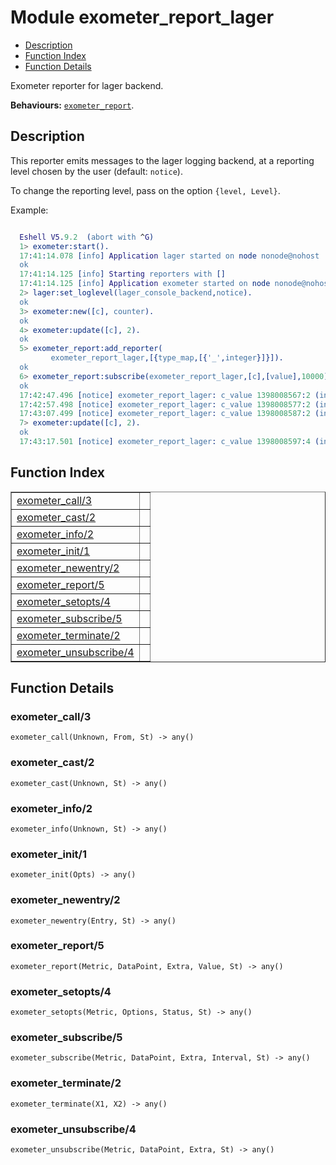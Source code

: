 

# Module exometer_report_lager #
* [Description](#description)
* [Function Index](#index)
* [Function Details](#functions)

Exometer reporter for lager backend.

__Behaviours:__ [`exometer_report`](exometer_report.md).

<a name="description"></a>

## Description ##

This reporter emits messages to the lager logging backend,
at a reporting level chosen by the user (default: `notice`).

To change the reporting level, pass on the option `{level, Level}`.

Example:

```erlang

  Eshell V5.9.2  (abort with ^G)
  1> exometer:start().
  17:41:14.078 [info] Application lager started on node nonode@nohost
  ok
  17:41:14.125 [info] Starting reporters with []
  17:41:14.125 [info] Application exometer started on node nonode@nohost
  2> lager:set_loglevel(lager_console_backend,notice).
  ok
  3> exometer:new([c], counter).
  ok
  4> exometer:update([c], 2).
  ok
  5> exometer_report:add_reporter(
         exometer_report_lager,[{type_map,[{'_',integer}]}]).
  ok
  6> exometer_report:subscribe(exometer_report_lager,[c],[value],10000).
  ok
  17:42:47.496 [notice] exometer_report_lager: c_value 1398008567:2 (integer)
  17:42:57.498 [notice] exometer_report_lager: c_value 1398008577:2 (integer)
  17:43:07.499 [notice] exometer_report_lager: c_value 1398008587:2 (integer)
  7> exometer:update([c], 2).
  ok
  17:43:17.501 [notice] exometer_report_lager: c_value 1398008597:4 (integer)
```
<a name="index"></a>

## Function Index ##


<table width="100%" border="1" cellspacing="0" cellpadding="2" summary="function index"><tr><td valign="top"><a href="#exometer_call-3">exometer_call/3</a></td><td></td></tr><tr><td valign="top"><a href="#exometer_cast-2">exometer_cast/2</a></td><td></td></tr><tr><td valign="top"><a href="#exometer_info-2">exometer_info/2</a></td><td></td></tr><tr><td valign="top"><a href="#exometer_init-1">exometer_init/1</a></td><td></td></tr><tr><td valign="top"><a href="#exometer_newentry-2">exometer_newentry/2</a></td><td></td></tr><tr><td valign="top"><a href="#exometer_report-5">exometer_report/5</a></td><td></td></tr><tr><td valign="top"><a href="#exometer_setopts-4">exometer_setopts/4</a></td><td></td></tr><tr><td valign="top"><a href="#exometer_subscribe-5">exometer_subscribe/5</a></td><td></td></tr><tr><td valign="top"><a href="#exometer_terminate-2">exometer_terminate/2</a></td><td></td></tr><tr><td valign="top"><a href="#exometer_unsubscribe-4">exometer_unsubscribe/4</a></td><td></td></tr></table>


<a name="functions"></a>

## Function Details ##

<a name="exometer_call-3"></a>

### exometer_call/3 ###

`exometer_call(Unknown, From, St) -> any()`

<a name="exometer_cast-2"></a>

### exometer_cast/2 ###

`exometer_cast(Unknown, St) -> any()`

<a name="exometer_info-2"></a>

### exometer_info/2 ###

`exometer_info(Unknown, St) -> any()`

<a name="exometer_init-1"></a>

### exometer_init/1 ###

`exometer_init(Opts) -> any()`

<a name="exometer_newentry-2"></a>

### exometer_newentry/2 ###

`exometer_newentry(Entry, St) -> any()`

<a name="exometer_report-5"></a>

### exometer_report/5 ###

`exometer_report(Metric, DataPoint, Extra, Value, St) -> any()`

<a name="exometer_setopts-4"></a>

### exometer_setopts/4 ###

`exometer_setopts(Metric, Options, Status, St) -> any()`

<a name="exometer_subscribe-5"></a>

### exometer_subscribe/5 ###

`exometer_subscribe(Metric, DataPoint, Extra, Interval, St) -> any()`

<a name="exometer_terminate-2"></a>

### exometer_terminate/2 ###

`exometer_terminate(X1, X2) -> any()`

<a name="exometer_unsubscribe-4"></a>

### exometer_unsubscribe/4 ###

`exometer_unsubscribe(Metric, DataPoint, Extra, St) -> any()`


